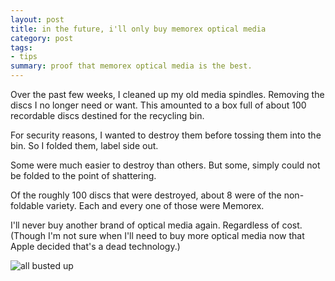 ```yaml
---
layout: post
title: in the future, i'll only buy memorex optical media
category: post
tags:
- tips
summary: proof that memorex optical media is the best.
---
```


Over the past few weeks, I cleaned up my old media spindles. Removing the discs I no longer need or want. This amounted to a box full of about 100 recordable discs destined for the recycling bin.

<!--more-->

For security reasons, I wanted to destroy them before tossing them into the bin. So I folded them, label side out.

Some were much easier to destroy than others. But some, simply could not be folded to the point of shattering.

Of the roughly 100 discs that were destroyed, about 8 were of the non-foldable variety. Each and every one of those were Memorex.

I'll never buy another brand of optical media again. Regardless of cost. (Though I'm not sure when I'll need to buy more optical media now that Apple decided that's a dead technology.)

![all busted up](http://static.squarespace.com/static/4ff38cb884aecc34311d4290/t/512950fbe4b01fa6748b497e/1361662205472/iphone-20130223171950-0.jpg?format=500w)